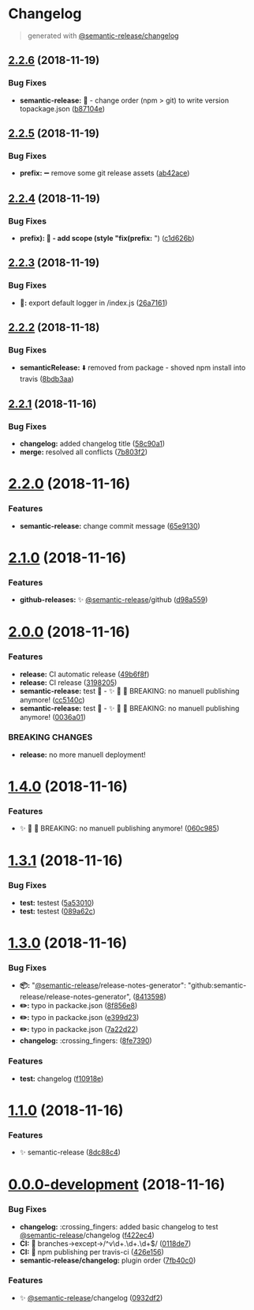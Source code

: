 # Changelog
> generated with [@semantic-release/changelog](https://github.com/semantic-release/changelog)

## [2.2.6](https://github.com/stackr23/logger/compare/v2.2.5...v2.2.6) (2018-11-19)


### Bug Fixes

* **semantic-release:** :bug: - change order (npm > git) to write version topackage.json ([b87104e](https://github.com/stackr23/logger/commit/b87104e))

## [2.2.5](https://github.com/stackr23/logger/compare/v2.2.4...v2.2.5) (2018-11-19)


### Bug Fixes

* **prefix:** :heavy_minus_sign: remove some git release assets ([ab42ace](https://github.com/stackr23/logger/commit/ab42ace))

## [2.2.4](https://github.com/stackr23/logger/compare/v2.2.3...v2.2.4) (2018-11-19)


### Bug Fixes

* **prefix): 🐛 - add scope (style "fix(prefix:** <emoji>") ([c1d626b](https://github.com/stackr23/logger/commit/c1d626b))

## [2.2.3](https://github.com/stackr23/logger/compare/v2.2.2...v2.2.3) (2018-11-19)


### Bug Fixes

* **🐛:** export default logger in /index.js ([26a7161](https://github.com/stackr23/logger/commit/26a7161))

## [2.2.2](https://github.com/stackr23/logger/compare/v2.2.1...v2.2.2) (2018-11-18)


### Bug Fixes

* **semanticRelease:** :arrow_down: removed from package - shoved npm install into travis ([8bdb3aa](https://github.com/stackr23/logger/commit/8bdb3aa))

## [2.2.1](https://github.com/stackr23/logger/compare/v2.2.0...v2.2.1) (2018-11-16)


### Bug Fixes

* **changelog:** added changelog title ([58c90a1](https://github.com/stackr23/logger/commit/58c90a1))
* **merge:** resolved all conflicts ([7b803f2](https://github.com/stackr23/logger/commit/7b803f2))

# [2.2.0](https://github.com/stackr23/logger/compare/v2.1.0...v2.2.0) (2018-11-16)


### Features

* **semantic-release:** change commit message ([65e9130](https://github.com/stackr23/logger/commit/65e9130))

# [2.1.0](https://github.com/stackr23/logger/compare/v2.0.0...v2.1.0) (2018-11-16)


### Features

* **github-releases:** :sparkles: [@semantic-release](https://github.com/semantic-release)/github ([d98a559](https://github.com/stackr23/logger/commit/d98a559))

# [2.0.0](https://github.com/stackr23/logger/compare/v1.4.0...v2.0.0) (2018-11-16)


### Features

* **release:** CI automatic release ([49b6f8f](https://github.com/stackr23/logger/commit/49b6f8f))
* **release:** CI release ([3198205](https://github.com/stackr23/logger/commit/3198205))
* **semantic-release:** test :rocket: - ✨ 👷 🚀 BREAKING: no manuell publishing anymore! ([cc5140c](https://github.com/stackr23/logger/commit/cc5140c))
* **semantic-release:** test :rocket: - ✨ 👷 🚀 BREAKING: no manuell publishing anymore! ([0036a01](https://github.com/stackr23/logger/commit/0036a01))


### BREAKING CHANGES

* **release:** no more manuell deployment!

# [1.4.0](https://github.com/stackr23/logger/compare/v1.3.1...v1.4.0) (2018-11-16)


### Features

* :sparkles: :construction_worker: :rocket: BREAKING: no manuell publishing anymore! ([060c985](https://github.com/stackr23/logger/commit/060c985))

# [1.3.1](https://github.com/stackr23/logger/compare/v1.3.0...v1.3.1) (2018-11-16)


### Bug Fixes

* **test:** testest ([5a53010](https://github.com/stackr23/logger/commit/5a53010))
* **test:** testest ([089a62c](https://github.com/stackr23/logger/commit/089a62c))

# [1.3.0](https://github.com/stackr23/logger/compare/v1.2.0...v1.3.0) (2018-11-16)


### Bug Fixes

* **:package::**     "[@semantic-release](https://github.com/semantic-release)/release-notes-generator": "github:semantic-release/release-notes-generator", ([8413598](https://github.com/stackr23/logger/commit/8413598))
* **:pencil2::** typo in packacke.json ([8f856e8](https://github.com/stackr23/logger/commit/8f856e8))
* **:pencil2::** typo in packacke.json ([e399d23](https://github.com/stackr23/logger/commit/e399d23))
* **:pencil2::** typo in packacke.json ([7a22d22](https://github.com/stackr23/logger/commit/7a22d22))
* **changelog:** :crossing_fingers: ([8fe7390](https://github.com/stackr23/logger/commit/8fe7390))


### Features

* **test:** changelog ([f10918e](https://github.com/stackr23/logger/commit/f10918e))

# [1.1.0](https://github.com/stackr23/logger/compare/8dc88c4...v1.1.0) (2018-11-16)


### Features

* :sparkles: semantic-release ([8dc88c4](https://github.com/stackr23/logger/commit/8dc88c4))



# [0.0.0-development](https://github.com/stackr23/logger/compare/v1.1.1...v0.0.0-development) (2018-11-16)


### Bug Fixes

* **changelog:** :crossing_fingers: added basic changelog to test [@semantic-release](https://github.com/semantic-release)/changelog ([f422ec4](https://github.com/stackr23/logger/commit/f422ec4))
* **CI:** :construction_worker:  branches->except->/^v\d+\.\d+\.\d+$/ ([0118de7](https://github.com/stackr23/logger/commit/0118de7))
* **CI:** :green_heart: npm publishing per travis-ci ([426e156](https://github.com/stackr23/logger/commit/426e156))
* **semantic-release/changelog:** plugin order ([7fb40c0](https://github.com/stackr23/logger/commit/7fb40c0))


### Features

* :sparkles: [@semantic-release](https://github.com/semantic-release)/changelog ([0932df2](https://github.com/stackr23/logger/commit/0932df2))

